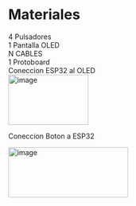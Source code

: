 # Materiales  
4 Pulsadores  
1 Pantalla OLED  
N CABLES  
1 Protoboard   
Coneccion ESP32 al OLED    
<img width="161" height="101" alt="image" src="https://github.com/user-attachments/assets/99f960df-ea97-4106-bde1-6b0b1153cb6c" />  

Coneccion Boton a ESP32

<img width="241" height="101" alt="image" src="https://github.com/user-attachments/assets/2b4d3650-c0b9-4125-b3fb-2090f95364c6" />


